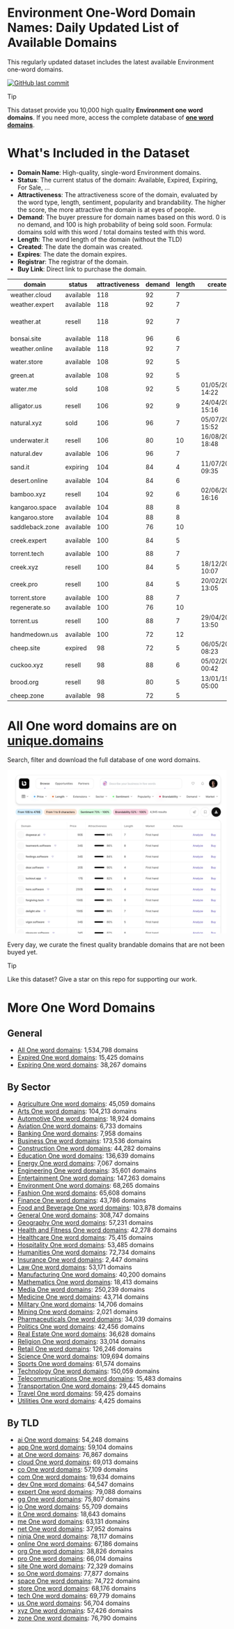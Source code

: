 
# **Environment One-Word Domain Names**: Daily Updated List of Available Domains

This regularly updated dataset includes the latest available Environment one-word domains.

[![GitHub last commit](https://img.shields.io/github/last-commit/UniqueDomains/environment-oneword-domains.svg?style=flat)]() 

> [!TIP]
> This dataset provide you 10,000 high quality **Environment one word domains**.
> If you need more, access the complete database of **[one word domains](https://unique.domains?utm_source=github&utm_medium=dataset&utm_campaign=Environment&utm_content=description.top)**.

# What's Included in the Dataset

- **Domain Name**: High-quality, single-word Environment domains.
- **Status**: The current status of the domain: Available, Expired, Expiring, For Sale, ...
- **Attractiveness**: The attractiveness score of the domain, evaluated by the word type, length, sentiment, popularity and brandability. The higher the score, the more attractive the domain is at eyes of people.
- **Demand**: The buyer pressure for domain names based on this word. 0 is no demand, and 100 is high probability of being sold soon. Formula: domains sold with this word / total domains tested with this word.
- **Length**: The word length of the domain (without the TLD)
- **Created**: The date the domain was created.
- **Expires**: The date the domain expires.
- **Registrar**: The registrar of the domain.
- **Buy Link**: Direct link to purchase the domain.

| domain          | status    | attractiveness | demand | length | created          | expires          | registrar                                      | sectors                                          |
| --------------- | --------- | -------------- | ------ | ------ | ---------------- | ---------------- | ---------------------------------------------- | ------------------------------------------------ |
| weather.cloud   | available | 118            | 92     | 7      |                  |                  |                                                | Environment,Media,Travel                         |
| weather.expert  | available | 118            | 92     | 7      |                  |                  |                                                | Environment,Media,Travel                         |
| weather.at      | resell    | 118            | 92     | 7      |                  |                  | InterNetX GmbH ( https://nic.at/registrar/80 ) | Environment,Media,Travel                         |
| bonsai.site     | available | 118            | 96     | 6      |                  |                  |                                                | Arts,Environment                                 |
| weather.online  | available | 118            | 92     | 7      |                  |                  |                                                | Environment,Media,Travel                         |
| water.store     | available | 108            | 92     | 5      |                  |                  |                                                | Environment,General,Health and Fitness,Utilities |
| green.at        | available | 108            | 92     | 5      |                  |                  |                                                | Agriculture,Environment,Real Estate              |
| water.me        | sold      | 108            | 92     | 5      | 01/05/2009 14:22 | 01/05/2027 14:22 | Dynadot Inc                                    | Environment,General,Health and Fitness,Utilities |
| alligator.us    | resell    | 106            | 92     | 9      | 24/04/2002 15:16 | 23/04/2026 23:59 | GoDaddy.com, LLC                               | Entertainment,Environment,Media                  |
| natural.xyz     | sold      | 106            | 96     | 7      | 05/07/2021 15:52 | 05/07/2026 23:59 | Sav.com, LLC                                   | Environment,Food and Beverage,Science            |
| underwater.it   | resell    | 106            | 80     | 10     | 16/08/2011 18:48 | 17/08/2025 00:00 |                                                | Environment,Science,Travel                       |
| natural.dev     | available | 106            | 96     | 7      |                  |                  |                                                | Environment,Food and Beverage,Science            |
| sand.it         | expiring  | 104            | 84     | 4      | 11/07/2007 09:35 | 11/07/2025 00:00 |                                                | Construction,Environment,Manufacturing           |
| desert.online   | available | 104            | 84     | 6      |                  |                  |                                                | Environment,Geography,Travel                     |
| bamboo.xyz      | resell    | 104            | 92     | 6      | 02/06/2014 16:16 | 02/06/2026 23:59 | Go Daddy, LLC                                  | Construction,Environment                         |
| kangaroo.space  | available | 104            | 88     | 8      |                  |                  |                                                | Environment,Media,Travel                         |
| kangaroo.store  | available | 104            | 88     | 8      |                  |                  |                                                | Environment,Media,Travel                         |
| saddleback.zone | available | 100            | 76     | 10     |                  |                  |                                                | Agriculture,Environment,Geography                |
| creek.expert    | available | 100            | 84     | 5      |                  |                  |                                                | Environment,General,Geography,Real Estate,Travel |
| torrent.tech    | available | 100            | 88     | 7      |                  |                  |                                                | Environment,Geography,Travel                     |
| creek.xyz       | resell    | 100            | 84     | 5      | 18/12/2016 10:07 | 18/12/2029 23:59 | Dynadot LLC                                    | Environment,General,Geography,Real Estate,Travel |
| creek.pro       | resell    | 100            | 84     | 5      | 20/02/2016 13:05 | 20/02/2026 13:05 | Dynadot Inc                                    | Environment,General,Geography,Real Estate,Travel |
| torrent.store   | available | 100            | 88     | 7      |                  |                  |                                                | Environment,Geography,Travel                     |
| regenerate.so   | available | 100            | 76     | 10     |                  |                  |                                                | Environment,Healthcare,Pharmaceuticals           |
| torrent.us      | resell    | 100            | 88     | 7      | 29/04/2002 13:50 | 28/04/2027 23:59 | Sav.com LLC                                    | Environment,Geography,Travel                     |
| handmedown.us   | available | 100            | 72     | 12     |                  |                  |                                                | Environment,Fashion,Retail                       |
| cheep.site      | expired   | 98             | 72     | 5      | 06/05/2024 08:23 | 06/05/2025 23:59 | Communigal Communications Ltd                  | Education,Environment,Science                    |
| cuckoo.xyz      | resell    | 98             | 88     | 6      | 05/02/2019 00:42 | 05/02/2027 23:59 | Dynadot LLC                                    | Environment,Media,Science                        |
| brood.org       | resell    | 98             | 80     | 5      | 13/01/1999 05:00 | 13/01/2026 05:00 | GoDaddy.com, LLC                               | Agriculture,Environment,Science                  |
| cheep.zone      | available | 98             | 72     | 5      |                  |                  |                                                | Education,Environment,Science                    |

# All One word domains are on [unique.domains](https://unique.domains?utm_source=github&utm_medium=dataset&utm_campaign=Environment&utm_content=description.bottom)

Search, filter and download the full database of one word domains.

[![Access the only remaining good domain names, before your competitors.](https://github.com/UniqueDomains/environment-oneword-domains/blob/main/unique.domains.jpg?raw=true)](https://unique.domains?utm_source=github&utm_medium=dataset&utm_campaign=Environment&utm_content=description.image)

Every day, we curate the finest quality brandable domains that are not been buyed yet.

> [!TIP]
> Like this dataset? Give a star on this repo for supporting our work.

# More One Word Domains

## General

- [All One word domains](https://github.com/UniqueDomains/oneword-domains): 1,534,798 domains
- [Expired One word domains](https://github.com/UniqueDomains/expired-oneword-domains): 15,425 domains
- [Expiring One word domains](https://github.com/UniqueDomains/expiring-oneword-domains): 38,267 domains
## By Sector

- [Agriculture One word domains](https://github.com/UniqueDomains/agriculture-oneword-domains): 45,059 domains
- [Arts One word domains](https://github.com/UniqueDomains/arts-oneword-domains): 104,213 domains
- [Automotive One word domains](https://github.com/UniqueDomains/automotive-oneword-domains): 18,924 domains
- [Aviation One word domains](https://github.com/UniqueDomains/aviation-oneword-domains): 6,733 domains
- [Banking One word domains](https://github.com/UniqueDomains/banking-oneword-domains): 7,958 domains
- [Business One word domains](https://github.com/UniqueDomains/business-oneword-domains): 173,536 domains
- [Construction One word domains](https://github.com/UniqueDomains/construction-oneword-domains): 44,282 domains
- [Education One word domains](https://github.com/UniqueDomains/education-oneword-domains): 136,639 domains
- [Energy One word domains](https://github.com/UniqueDomains/energy-oneword-domains): 7,067 domains
- [Engineering One word domains](https://github.com/UniqueDomains/engineering-oneword-domains): 35,601 domains
- [Entertainment One word domains](https://github.com/UniqueDomains/entertainment-oneword-domains): 147,263 domains
- [Environment One word domains](https://github.com/UniqueDomains/environment-oneword-domains): 68,265 domains
- [Fashion One word domains](https://github.com/UniqueDomains/fashion-oneword-domains): 65,608 domains
- [Finance One word domains](https://github.com/UniqueDomains/finance-oneword-domains): 43,786 domains
- [Food and Beverage One word domains](https://github.com/UniqueDomains/food-and-beverage-oneword-domains): 103,878 domains
- [General One word domains](https://github.com/UniqueDomains/general-oneword-domains): 308,747 domains
- [Geography One word domains](https://github.com/UniqueDomains/geography-oneword-domains): 57,231 domains
- [Health and Fitness One word domains](https://github.com/UniqueDomains/health-and-fitness-oneword-domains): 42,278 domains
- [Healthcare One word domains](https://github.com/UniqueDomains/healthcare-oneword-domains): 75,415 domains
- [Hospitality One word domains](https://github.com/UniqueDomains/hospitality-oneword-domains): 53,485 domains
- [Humanities One word domains](https://github.com/UniqueDomains/humanities-oneword-domains): 72,734 domains
- [Insurance One word domains](https://github.com/UniqueDomains/insurance-oneword-domains): 2,447 domains
- [Law One word domains](https://github.com/UniqueDomains/law-oneword-domains): 53,171 domains
- [Manufacturing One word domains](https://github.com/UniqueDomains/manufacturing-oneword-domains): 40,200 domains
- [Mathematics One word domains](https://github.com/UniqueDomains/mathematics-oneword-domains): 18,413 domains
- [Media One word domains](https://github.com/UniqueDomains/media-oneword-domains): 250,239 domains
- [Medicine One word domains](https://github.com/UniqueDomains/medicine-oneword-domains): 43,714 domains
- [Military One word domains](https://github.com/UniqueDomains/military-oneword-domains): 14,706 domains
- [Mining One word domains](https://github.com/UniqueDomains/mining-oneword-domains): 2,021 domains
- [Pharmaceuticals One word domains](https://github.com/UniqueDomains/pharmaceuticals-oneword-domains): 34,039 domains
- [Politics One word domains](https://github.com/UniqueDomains/politics-oneword-domains): 42,456 domains
- [Real Estate One word domains](https://github.com/UniqueDomains/real-estate-oneword-domains): 36,628 domains
- [Religion One word domains](https://github.com/UniqueDomains/religion-oneword-domains): 33,014 domains
- [Retail One word domains](https://github.com/UniqueDomains/retail-oneword-domains): 126,246 domains
- [Science One word domains](https://github.com/UniqueDomains/science-oneword-domains): 109,694 domains
- [Sports One word domains](https://github.com/UniqueDomains/sports-oneword-domains): 61,574 domains
- [Technology One word domains](https://github.com/UniqueDomains/technology-oneword-domains): 150,059 domains
- [Telecommunications One word domains](https://github.com/UniqueDomains/telecommunications-oneword-domains): 15,483 domains
- [Transportation One word domains](https://github.com/UniqueDomains/transportation-oneword-domains): 29,445 domains
- [Travel One word domains](https://github.com/UniqueDomains/travel-oneword-domains): 59,425 domains
- [Utilities One word domains](https://github.com/UniqueDomains/utilities-oneword-domains): 4,425 domains
## By TLD

- [ai One word domains](https://github.com/UniqueDomains/ai-oneword-domains): 54,248 domains
- [app One word domains](https://github.com/UniqueDomains/app-oneword-domains): 59,104 domains
- [at One word domains](https://github.com/UniqueDomains/at-oneword-domains): 76,867 domains
- [cloud One word domains](https://github.com/UniqueDomains/cloud-oneword-domains): 69,013 domains
- [co One word domains](https://github.com/UniqueDomains/co-oneword-domains): 57,109 domains
- [com One word domains](https://github.com/UniqueDomains/com-oneword-domains): 19,634 domains
- [dev One word domains](https://github.com/UniqueDomains/dev-oneword-domains): 64,547 domains
- [expert One word domains](https://github.com/UniqueDomains/expert-oneword-domains): 79,088 domains
- [gg One word domains](https://github.com/UniqueDomains/gg-oneword-domains): 75,807 domains
- [io One word domains](https://github.com/UniqueDomains/io-oneword-domains): 55,709 domains
- [it One word domains](https://github.com/UniqueDomains/it-oneword-domains): 18,643 domains
- [me One word domains](https://github.com/UniqueDomains/me-oneword-domains): 63,131 domains
- [net One word domains](https://github.com/UniqueDomains/net-oneword-domains): 37,952 domains
- [ninja One word domains](https://github.com/UniqueDomains/ninja-oneword-domains): 78,117 domains
- [online One word domains](https://github.com/UniqueDomains/online-oneword-domains): 67,186 domains
- [org One word domains](https://github.com/UniqueDomains/org-oneword-domains): 38,826 domains
- [pro One word domains](https://github.com/UniqueDomains/pro-oneword-domains): 66,014 domains
- [site One word domains](https://github.com/UniqueDomains/site-oneword-domains): 72,329 domains
- [so One word domains](https://github.com/UniqueDomains/so-oneword-domains): 77,877 domains
- [space One word domains](https://github.com/UniqueDomains/space-oneword-domains): 74,722 domains
- [store One word domains](https://github.com/UniqueDomains/store-oneword-domains): 68,176 domains
- [tech One word domains](https://github.com/UniqueDomains/tech-oneword-domains): 69,779 domains
- [us One word domains](https://github.com/UniqueDomains/us-oneword-domains): 56,704 domains
- [xyz One word domains](https://github.com/UniqueDomains/xyz-oneword-domains): 57,426 domains
- [zone One word domains](https://github.com/UniqueDomains/zone-oneword-domains): 76,790 domains
        